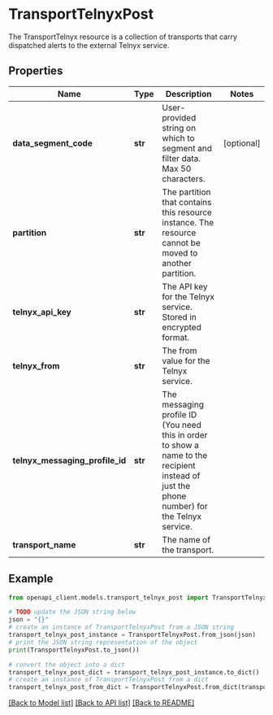 # TransportTelnyxPost

The TransportTelnyx resource is a collection of transports that carry dispatched alerts to the external Telnyx service.

## Properties

Name | Type | Description | Notes
------------ | ------------- | ------------- | -------------
**data_segment_code** | **str** | User-provided string on which to segment and filter data. Max 50 characters. | [optional] 
**partition** | **str** | The partition that contains this resource instance. The resource cannot be moved to another partition. | 
**telnyx_api_key** | **str** | The API key for the Telnyx service. Stored in encrypted format. | 
**telnyx_from** | **str** | The from value for the Telnyx service. | 
**telnyx_messaging_profile_id** | **str** | The messaging profile ID (You need this in order to show a name to the recipient instead of just the phone number) for the Telnyx service. | 
**transport_name** | **str** | The name of the transport. | 

## Example

```python
from openapi_client.models.transport_telnyx_post import TransportTelnyxPost

# TODO update the JSON string below
json = "{}"
# create an instance of TransportTelnyxPost from a JSON string
transport_telnyx_post_instance = TransportTelnyxPost.from_json(json)
# print the JSON string representation of the object
print(TransportTelnyxPost.to_json())

# convert the object into a dict
transport_telnyx_post_dict = transport_telnyx_post_instance.to_dict()
# create an instance of TransportTelnyxPost from a dict
transport_telnyx_post_from_dict = TransportTelnyxPost.from_dict(transport_telnyx_post_dict)
```
[[Back to Model list]](../README.md#documentation-for-models) [[Back to API list]](../README.md#documentation-for-api-endpoints) [[Back to README]](../README.md)


